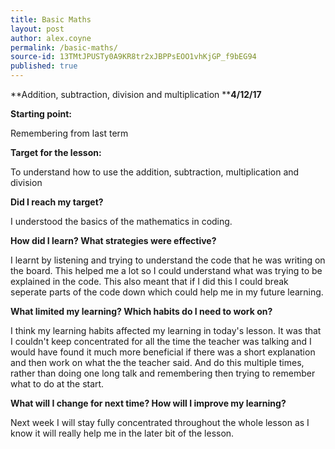 ```yaml
---
title: Basic Maths
layout: post
author: alex.coyne
permalink: /basic-maths/
source-id: 13TMtJPUSTy0A9KR8tr2xJBPPsEOO1vhKjGP_f9bEG94
published: true
---
```

**Addition, subtraction, division and multiplication                                     ****4/12/17**

**Starting point:**

Remembering from last term

**Target for the lesson:**

To understand how to use the addition, subtraction, multiplication and division

**Did I reach my target?**

I understood the basics of the mathematics in coding.

**How did I learn? What strategies were effective?**

I learnt by listening and trying to understand the code that he was writing on the board. This helped me a lot so I could understand what was trying to be explained in the code. This also meant that if I did this I could break seperate parts of the code down which could help me in my future learning.

**What limited my learning? Which habits do I need to work on?**

I think my learning habits affected my learning in today's lesson. It was that I couldn't keep concentrated  for all the time the teacher was talking and I would have found it much more beneficial if there was a short explanation and then work on what the the teacher said. And do this multiple times, rather than doing one long talk and remembering then trying to remember what to do at the start.

**What will I change for next time? How will I improve my learning?**

Next week I will stay fully concentrated throughout the whole lesson as I know it will really help me in the later bit of the lesson.

